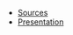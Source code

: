 + [Sources](https://github.com/PEM--/meetup-validatedmethod)
+ [Presentation](https://pem--.github.io/meetup-validatedmethod/)
